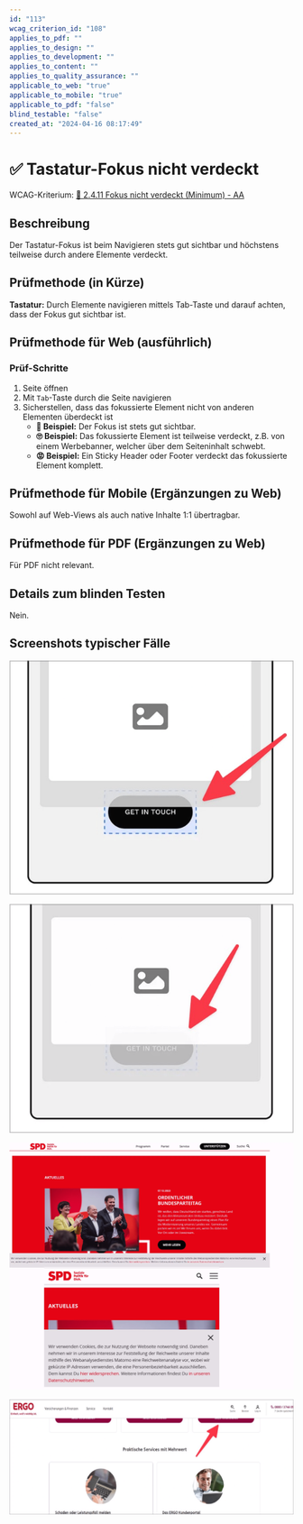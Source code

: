 ```yaml
---
id: "113"
wcag_criterion_id: "108"
applies_to_pdf: ""
applies_to_design: ""
applies_to_development: ""
applies_to_content: ""
applies_to_quality_assurance: ""
applicable_to_web: "true"
applicable_to_mobile: "true"
applicable_to_pdf: "false"
blind_testable: "false"
created_at: "2024-04-16 08:17:49"
---
```


# ✅ Tastatur-Fokus nicht verdeckt

WCAG-Kriterium: [📜 2.4.11 Fokus nicht verdeckt (Minimum) - AA](..)

## Beschreibung

Der Tastatur-Fokus ist beim Navigieren stets gut sichtbar und höchstens teilweise durch andere Elemente verdeckt.

## Prüfmethode (in Kürze)

**Tastatur:** Durch Elemente navigieren mittels Tab-Taste und darauf achten, dass der Fokus gut sichtbar ist.

## Prüfmethode für Web (ausführlich)

### Prüf-Schritte

1. Seite öffnen
1. Mit `Tab`-Taste durch die Seite navigieren
1. Sicherstellen, dass das fokussierte Element nicht von anderen Elementen überdeckt ist
    - **🙂 Beispiel:** Der Fokus ist stets gut sichtbar.
    - **🙄 Beispiel:** Das fokussierte Element ist teilweise verdeckt, z.B. von einem Werbebanner, welcher über dem Seiteninhalt schwebt.
    - **😡 Beispiel:** Ein Sticky Header oder Footer verdeckt das fokussierte Element komplett.

## Prüfmethode für Mobile (Ergänzungen zu Web)

Sowohl auf Web-Views als auch native Inhalte 1:1 übertragbar.

## Prüfmethode für PDF (Ergänzungen zu Web)

Für PDF nicht relevant.

## Details zum blinden Testen

Nein.

## Screenshots typischer Fälle

![Teilweise verdeckter Fokus (in Ordnung)](images/teilweise-verdeckter-fokus-in-ordnung.png)

![Komplett verdeckter Fokus (hier der Verständlichkeit halber leicht transparent dargestellt)](images/komplett-verdeckter-fokus.png)

![Ein Cookie-Banner verdeckt fast die komplette Mobile-Ansicht](images/ein-cookie-banner-verdeckt-fast-die-komplette-mobile-ansicht.png)

![Sticky Header und Footer können fokussierte Elemente verdecken](images/sticky-header-und-footer-knnen-fokussierte-elemente-verdecken.png)